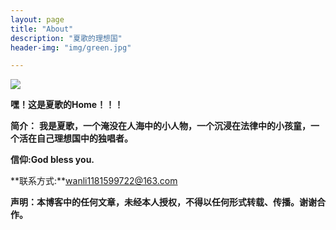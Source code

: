 ```yaml
---
layout: page
title: "About"
description: "夏歌的理想国" 
header-img: "img/green.jpg"

---
```



![](https://i.imgur.com/K0MNfKM.jpg)


**嘿！这是夏歌的Home！！！**


**简介：**
**我是夏歌，一个淹没在人海中的小人物，一个沉浸在法律中的小孩童，一个活在自己理想国中的独唱者。**

**信仰:God bless you.**

**联系方式:**wanli1181599722@163.com

**声明：本博客中的任何文章，未经本人授权，不得以任何形式转载、传播。谢谢合作。**